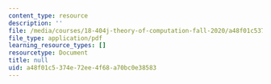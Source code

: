 ```yaml
---
content_type: resource
description: ''
file: /media/courses/18-404j-theory-of-computation-fall-2020/a48f01c5374e72ee4f68a70bc0e38583_MIT18_404f20_lec10.pdf
file_type: application/pdf
learning_resource_types: []
resourcetype: Document
title: null
uid: a48f01c5-374e-72ee-4f68-a70bc0e38583
---
```

